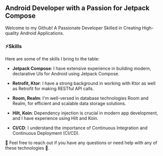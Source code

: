 ## Android Developer with a Passion for Jetpack Compose

Welcome to my Github! A Passionate Developer Skilled in Creating High-quality Android Applications.

### ⚡Skills
Here are some of the skills I bring to the table:

- **Jetpack Compose**: I have extensive experience in building modern, declarative UIs for Android using Jetpack Compose.

- **Retrofit, Ktor**: I have a strong background in working with Ktor as well as Retrofit for making RESTful API calls.

- **Room, Realm**: I'm well-versed in database technologies Room and Realm, for efficient and scalable data storage solutions.

- **Hilt, Koin**: Dependency injection is crucial in modern app development, and I have experience using Hilt and Koin.

- **CI/CD**: I understand the importance of Continuous Integration and Continuous Deployment (CI/CD).


💬 Feel free to reach out if you have any questions or need help with any of these technologies 🚀.

